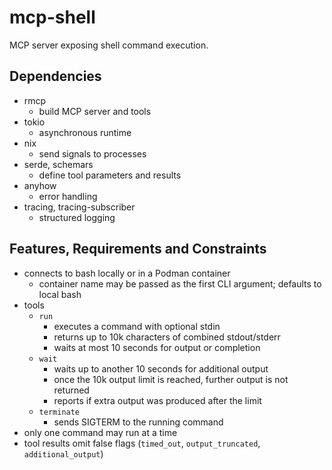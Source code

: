 # mcp-shell
MCP server exposing shell command execution.

## Dependencies
- rmcp
  - build MCP server and tools
- tokio
  - asynchronous runtime
- nix
  - send signals to processes
- serde, schemars
  - define tool parameters and results
- anyhow
  - error handling
- tracing, tracing-subscriber
  - structured logging

## Features, Requirements and Constraints
- connects to bash locally or in a Podman container
  - container name may be passed as the first CLI argument; defaults to local bash
- tools
  - `run`
    - executes a command with optional stdin
    - returns up to 10k characters of combined stdout/stderr
    - waits at most 10 seconds for output or completion
  - `wait`
    - waits up to another 10 seconds for additional output
    - once the 10k output limit is reached, further output is not returned
    - reports if extra output was produced after the limit
  - `terminate`
    - sends SIGTERM to the running command
- only one command may run at a time
- tool results omit false flags (`timed_out`, `output_truncated`, `additional_output`)
